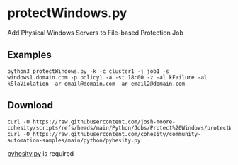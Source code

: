 
# **protectWindows.py**

   Add Physical Windows Servers to File-based Protection Job

## **Examples**

    python3 protectWindows.py -k -c cluster1 -j job1 -s windows1.domain.com -p policy1 -a -st 18:00 -z -al kFailure -al kSlaViolation -ar email@domain.com -ar email2@domain.com
    
## **Download**

    curl -O https://raw.githubusercontent.com/josh-moore-cohesity/scripts/refs/heads/main/Python/Jobs/Protect%20Windows/protectWindows.py
    curl -O https://raw.githubusercontent.com/cohesity/community-automation-samples/main/python/pyhesity.py

[pyhesity.py](https://github.com/bseltz-cohesity/scripts/tree/master/python/pyhesity) is required 
    
